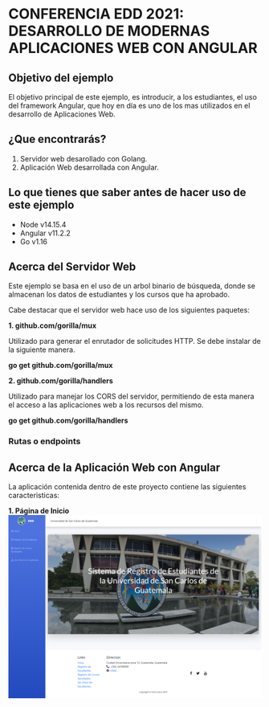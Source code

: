 # **CONFERENCIA EDD 2021: DESARROLLO DE MODERNAS APLICACIONES WEB CON ANGULAR**

## Objetivo del ejemplo
El objetivo principal de este ejemplo, es introducir, a los estudiantes, el uso del framework 
Angular, que hoy en día es uno de los mas utilizados en el desarrollo de Aplicaciones Web.

## ¿Que encontrarás?
1. Servidor web desarollado con Golang.
2. Aplicación Web desarrollada con Angular.

## Lo que tienes que saber antes de hacer uso de este ejemplo
* Node v14.15.4
* Angular v11.2.2
* Go v1.16

## Acerca del Servidor Web
Este ejemplo se basa en el uso de un arbol binario de búsqueda, donde se almacenan los datos de
estudiantes y los cursos que ha aprobado.

Cabe destacar que el servidor web hace uso de los siguientes paquetes:

**1. github.com/gorilla/mux**

Utilizado para generar el enrutador de solicitudes HTTP.
Se debe instalar de la siguiente manera.

**go get github.com/gorilla/mux**

**2. github.com/gorilla/handlers**

Utilizado para manejar los CORS del servidor, permitiendo de esta manera
el acceso a las aplicaciones web a los recursos del mismo.

**go get github.com/gorilla/handlers**

### Rutas o endpoints

## Acerca de la Aplicación Web con Angular
La aplicación contenida dentro de este proyecto contiene las siguientes caracteristicas:

**1. Página de Inicio**
![Alt text](img/inicio.png?raw=true "Title")